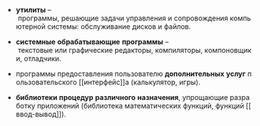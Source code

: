 -   **утилиты** – программы, решающие задачи управления и сопровождения компьютерной системы: обслуживание дисков и файлов.
    
-   **системные** **обрабатывающие** **программы** – текстовые или графические редакторы, компиляторы, компоновщики, отладчики.
    
-   программы предоставления пользователю **дополнительных** **услуг** пользовательского [[интерфейс]]а (калькулятор, игры).
    
-   **библиотеки** **процедур** **различного** **назначения**, упрощающие разработку приложений (библиотека математических функций, функций [[ввод-вывод]]).